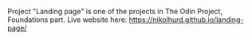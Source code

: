 Project "Landing page" is one of the projects in The Odin Project, Foundations part.
Live website here: https://nikolhurd.github.io/landing-page/
